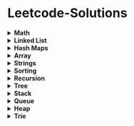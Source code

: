 # Leetcode-Solutions

<details>
	<summary> <strong> Math </strong> </summary>	
	
1. [`412. Fizz Buzz`](./Golang/Leetcode%20412%20Fizz%20Buzz%20Golang.go)
2. [`9. Palindrome Number`](./Golang/Leetcode%209%20Palindrome%20Number.go)
3. [`2469 Convert the Temperature`](./Golang/Leetcode%202469%20Convert%20the%20Temperature%20Golang%20Solution.go)
4.  [`2413. Smallest Even Multiple`](./Golang/Leetcode%202413%20Smallest%20Even%20Multiple.go)
5.  [`2706. Buy Two Chocolates`](./Golang/Leetcode%202706%20Buy%20Two%20Chocolates.go)
6.  [`2894. Divisible and Non-divisible Sums Difference`](./Golang/Leetcode%202894%20Divisible%20and%20Non-divisible%20Sums%20Difference.go)
7.  [`2769. Find the Maximum Achievable Number`](./Golang/Leetcode%202769%20Find%20the%20Maximum%20Achievable%20Number.go)
8.  [`2535. Difference Between Element Sum and Digit Sum of an Array`](./Golang/Leetcode%202535%20Difference%20Between%20Element%20Sum%20and%20Digit%20Sum%20of%20an%20Array.go)
9.  [`2427. Number of Common Factors`](./Golang/Leetcode%202427%20Number%20of%20Common%20Factors.go)
10.  [`1588. Sum of All Odd Length Subarrays`](./Golang/Leetcode%201588%20Sum%20of%20All%20Odd%20Length%20Subarrays.go)
11.  [`645. Set Mismatch`](./Golang/Leetcode%20645%20Set%20Mismatch.go)
12.  [`628. Maximum Product of Three Numbers`](./Golang/Leetcode%20628%20Maximum%20Product%20of%20Three%20Numbers.go)
13.  [`2119. A Number After a Double Reversal`](./Golang/Leetcode%202119%20A%20Number%20After%20a%20Double%20Reversal.go)
14. [`1304. Find N Unique Integers Sum up to Zero`](./Golang/Leetcode%201304%20Find%20N%20Unique%20Integers%20Sum%20up%20to%20Zero.go)
15. [`1688. Count of Matches in Tournament`](./Golang/Leetcode%201688%20Count%20of%20Matches%20in%20Tournament.go)
16. [`389. Find the Difference`](./Golang/Leetcode%20389%20Find%20the%20Difference%20Golang%20Solution.go)
17. [`1512. Number of Good Pairs`](./Golang/Leetcode%201512%20Number%20of%20Good%20Pairs.go)
18.  [`2180. Count Integers With Even Digit Sum`](./Golang/Leetcode%202180%20Count%20Integers%20With%20Even%20Digit%20Sum.go)
19.  [`7. Reverse Integer`](./Golang/Leetcode%207%20Reverse%20Integer.go)
20.  [`66. Plus One`](./Golang/Leetcode%2066%20Plus%20One.go)
21.  [`2824. Count Pairs Whose Sum is Less than Target`](./Golang/Leetcode%202824%20Count%20Pairs%20Whose%20Sum%20is%20Less%20than%20Target.go)
22.  [`2807. Insert Greatest Common Divisors in Linked List`](./Golang/Leetcode%202807%20Insert%20Greatest%20Common%20Divisors%20in%20Linked%20List.go) : Medium Question but Medium - Easy level

</details>

<details>
	<summary> <strong> Linked List </strong> </summary>	
	
1. [`1290. Convert Binary Number in a Linked List to Integer`](./Golang/Leetcode%201290%20Convert%20Binary%20Number%20in%20a%20Linked%20List%20to%20Integer.go):  Given head which is a reference node to a singly-linked list. The value of each node in the linked list is either 0 or 1. The linked list holds the binary representation of a number. Return the decimal value of the number in the linked list.
2. [`876. Middle of the Linked List`](./Golang/Leetcode%20876%20Middle%20of%20the%20Linked%20List.go): Given the head of a singly linked list, return the middle node of the linked list. If there are two middle nodes, return the second middle node.
3. [`160. Intersection of Two Linked Lists`](./Golang/Leetcode%20160%20Intersection%20of%20Two%20Linked%20Lists.go): Given the heads of two singly linked-lists headA and headB, return the node at which the two lists intersect. If the two linked lists have no intersection at all, return null.
4. [`141. Linked List Cycle`](./Golang/Leetcode%20141%20Linked%20List%20Cycle.go): Given head, the head of a linked list, determine if the linked list has a cycle in it.
5. [`19. Remove Nth Node From End of List`](./Golang/Leetcode%2019%20Remove%20Nth%20Node%20From%20End%20of%20List.go): Given the head of a linked list, remove the nth node from the end of the list and return its head.
6. [`2095. Delete the Middle Node of a Linked List`](./Golang/blob/main/Golang/Leetcode%202095%20Delete%20the%20Middle%20Node%20of%20a%20Linked%20List.go): You are given the head of a linked list. Delete the middle node, and return the head of the modified linked list.
7.  [`2807. Insert Greatest Common Divisors in Linked List`](./Golang/Leetcode%202807%20Insert%20Greatest%20Common%20Divisors%20in%20Linked%20List.go) : Medium Question but Medium - Easy level
8. [`707. Design Linked List`](./Golang/Leetcode%20707%20Design%20Linked%20List.go): (Medium) Design your implementation of the linked list.
</details>

<details>
	<summary> <strong> Hash Maps </strong> </summary>	
	
1. [`1. Two Sum`](./Golang/Leetcode%201%20Two%20Sum.go)
2. [`217. Contains Duplicate`](./Golang/Leetcode%20217%20Contains%20Duplicate.go): Given an integer array nums, return true if any value appears at least twice in the array, and return false if every element is distinct.
3. [`1748. Sum of Unique Elements`](./Golang/Leetcode%201748%20Sum%20of%20Unique%20Elements.go)
4. [`2351. First Letter to Appear Twice`](./Golang/Leetcode%202351%20First%20Letter%20to%20Appear%20Twice.go)
5. [`1941. Check if All Characters Have Equal Number of Occurrences`](./Golang/Leetcode%201941%20Check%20if%20All%20Characters%20Have%20Equal%20Number%20of%20Occurrences.go)
6. [`287. Find the Duplicate Number`](./Golang/Leetcode%20287%20Find%20the%20Duplicate%20Number.go)
7. [`1512. Number of Good Pairs`](./Golang/Leetcode%201512%20Number%20of%20Good%20Pairs.go)
8. [`169. Majority Element`](./Golang/Leetcode%20169%20Majority%20Element.go)
9. [`205. Isomorphic Strings`](./Golang/Leetcode%20205%20Isomorphic%20Strings.go)
10. [`242. Valid Anagram`](./Golang/Leetcode%20242%20Valid%20Anagram.go)
11. [`1832. Check if the Sentence Is Pangram`](./Golang/Leetcode%201832%20Check%20if%20the%20Sentence%20Is%20Pangram.go)
12. [`771. Jewels and Stones`](./Golang/Leetcode%20771%20Jewels%20and%20Stones.go)
13. [`202. Happy Number`](./Golang/Leetcode%20202%20Happy%20Number.go)
14. [`1282. Group the People Given the Group Size They Belong To`](./Golang/Leetcode%201282%20Group%20the%20People%20Given%20the%20Group%20Size%20They%20Belong%20To.go)
15. [`2357. Make Array Zero by Subtracting Equal Amounts`](./Golang/Leetcode%202357%20Make%20Array%20Zero%20by%20Subtracting%20Equal%20Amounts.go)
16. [`1370. Increasing Decreasing String`](./Golang/Leetcode%201370%20Increasing%20Decreasing%20String.go)
17. [`2367. Number of Arithmetic Triplets`](./Golang/Leetcode%202367%20Number%20of%20Arithmetic%20Triplets.go)
</details>

<details>
	<summary> <strong> Array </strong> </summary>		

1. [`2706. Buy Two Chocolates`](./Golang/Leetcode%202706%20Buy%20Two%20Chocolates.go)
2. [`1672. Richest Customer Wealth`](./Golang/Leetcode%201672%20Richest%20Customer%20Wealth.go)
3. [`1913. Maximum Product Difference Between Two Pairs`](./Golang/Leetcode%201913%20Maximum%20Product%20Difference%20Between%20Two%20Pairs.go)
4. [`1089. Duplicate Zeros`](./Golang/Leetcode%201089.%20Duplicate%20Zeros.go):  Given a fixed-length integer array arr, duplicate each occurrence of zero, shifting the remaining elements to the right.
5. [`628. Maximum Product of Three Numbers`](./Golang/Leetcode%20628%20Maximum%20Product%20of%20Three%20Numbers.go)
6. [`66. Plus One`](./Golang/Leetcode%2066%20Plus%20One.go)
7. [`2433. Find The Original Array of Prefix Xor`](./Golang/Leetcode%202433%20Find%20The%20Original%20Array%20of%20Prefix%20Xor.go)
8. [`2824. Count Pairs Whose Sum is Less than Target`](./Golang/Leetcode%202824%20Count%20Pairs%20Whose%20Sum%20is%20Less%20than%20Target.go)
9. [`1588. Sum of All Odd Length Subarrays`](./Golang/Leetcode%201588%20Sum%20of%20All%20Odd%20Length%20Subarrays.go)
</details>

<details>
	<summary> <strong> Strings </strong> </summary>	
	
1. [`2942. Find Words Containing Character`](./Golang/Leetcode%202942%20Find%20Words%20Containing%20Character.go)
2. [`1689. Partitioning Into Minimum Number Of Deci-Binary Numbers`](./Golang/Leetcode%201689%20Partitioning%20Into%20Minimum%20Number%20Of%20Deci-Binary%20Numbers.go)
</details>

<details>
	<summary> <strong> Sorting </strong> </summary>	
	
1. [`1089. Duplicate Zeros`](./Golang/Leetcode%201089.%20Duplicate%20Zeros.go):  Given a fixed-length integer array arr, duplicate each occurrence of zero, shifting the remaining elements to the right.
</details>

<details>
	<summary> <strong> Recursion </strong> </summary>	
	
1. [`1089. Duplicate Zeros`](./Golang/Leetcode%201089.%20Duplicate%20Zeros.go):  Given a fixed-length integer array arr, duplicate each occurrence of zero, shifting the remaining elements to the right.
</details>


<details>
	<summary> <strong> Tree </strong> </summary>	
	
1. [`1089. Duplicate Zeros`](./Golang/Leetcode%201089.%20Duplicate%20Zeros.go):  Given a fixed-length integer array arr, duplicate each occurrence of zero, shifting the remaining elements to the right.
</details>

<details>
	<summary> <strong> Stack </strong> </summary>	
	
1. [`1089. Duplicate Zeros`](./Golang/Leetcode%201089.%20Duplicate%20Zeros.go):  Given a fixed-length integer array arr, duplicate each occurrence of zero, shifting the remaining elements to the right.
</details>

<details>
	<summary> <strong> Queue </strong> </summary>	
	
1. [`1089. Duplicate Zeros`](./Golang/Leetcode%201089.%20Duplicate%20Zeros.go):  Given a fixed-length integer array arr, duplicate each occurrence of zero, shifting the remaining elements to the right.
</details>

<details>
	<summary> <strong> Heap </strong> </summary>	
	
1. [`1089. Duplicate Zeros`](./Golang/Leetcode%201089.%20Duplicate%20Zeros.go):  Given a fixed-length integer array arr, duplicate each occurrence of zero, shifting the remaining elements to the right.
</details>

<details>
	<summary> <strong> Trie </strong> </summary>	
	
1. [`1089. Duplicate Zeros`](./Golang/Leetcode%201089.%20Duplicate%20Zeros.go):  Given a fixed-length integer array arr, duplicate each occurrence of zero, shifting the remaining elements to the right.
</details>
